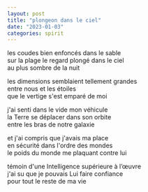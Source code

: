```yaml
---
layout: post
title: "plongeon dans le ciel"
date: "2023-01-03"
categories: spirit
---
```



les coudes bien enfoncés dans le sable  
sur la plage le regard plongé dans le ciel  
au plus sombre de la nuit  

les dimensions semblaient tellement grandes  
entre nous et les étoiles  
que le vertige s'est emparé de moi  

j'ai senti dans le vide mon véhicule  
la Terre se déplacer dans son orbite  
entre les bras de notre galaxie  

et j'ai compris que j'avais ma place  
en sécurité dans l'ordre des mondes  
le poids du monde me plaquant contre lui  

témoin d'une Intelligence supérieure à l’œuvre  
j'ai su que je pouvais Lui faire confiance  
pour tout le reste de ma vie  
